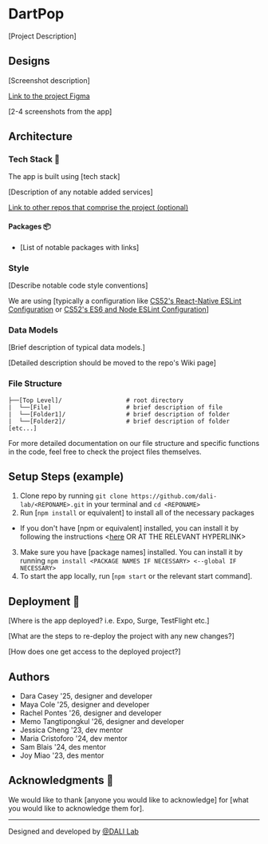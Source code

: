 # DartPop

[Project Description]

## Designs
[Screenshot description]

[Link to the project Figma](https://apple.com)

[2-4 screenshots from the app]

## Architecture
### Tech Stack 🥞
The app is built using [tech stack]

[Description of any notable added services]

[Link to other repos that comprise the project (optional)](https://github.com/)

#### Packages 📦
* [List of notable packages with links]

### Style
[Describe notable code style conventions]

We are using [typically a configuration like [CS52's React-Native ESLint Configuration](https://gist.github.com/timofei7/c8df5cc69f44127afb48f5d1dffb6c84) or [CS52's ES6 and Node ESLint Configuration](https://gist.github.com/timofei7/21ac43d41e506429495c7368f0b40cc7)]

### Data Models
[Brief description of typical data models.]

[Detailed description should be moved to the repo's Wiki page]

### File Structure

```
├──[Top Level]/                  # root directory
|  └──[File]                     # brief description of file
|  └──[Folder1]/                 # brief description of folder 
|  └──[Folder2]/                 # brief description of folder
[etc...]
```

For more detailed documentation on our file structure and specific functions in the code, feel free to check the project files themselves.

## Setup Steps (example)
1. Clone repo by running `git clone https://github.com/dali-lab/<REPONAME>.git` in your terminal and `cd <REPONAME>`
2. Run [`npm install` or equivalent] to install all of the necessary packages
  * If you don't have [npm or equivalent] installed, you can install it by following the instructions <[here](https://docs.npmjs.com/downloading-and-installing-node-js-and-npm) OR AT THE RELEVANT HYPERLINK>
3. Make sure you have [package names] installed. You can install it by running `npm install <PACKAGE NAMES IF NECESSARY> <--global IF NECESSARY>`
4. To start the app locally, run [`npm start` or the relevant start command]. 

## Deployment 🚀
[Where is the app deployed? i.e. Expo, Surge, TestFlight etc.]

[What are the steps to re-deploy the project with any new changes?]

[How does one get access to the deployed project?]

## Authors
* Dara Casey '25, designer and developer
* Maya Cole '25, designer and developer
* Rachel Pontes '26, designer and developer
* Memo Tangtipongkul '26, designer and developer
* Jessica Cheng '23, dev mentor
* Maria Cristoforo '24, dev mentor
* Sam Blais '24, des mentor
* Joy Miao '23, des mentor

## Acknowledgments 🤝
We would like to thank [anyone you would like to acknowledge] for [what you would like to acknowledge them for].

---
Designed and developed by [@DALI Lab](https://github.com/dali-lab)
